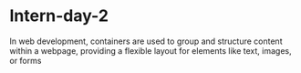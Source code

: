 # Intern-day-2
In web development, containers are used to group and structure content within a webpage, providing a flexible layout for elements like text, images, or forms
